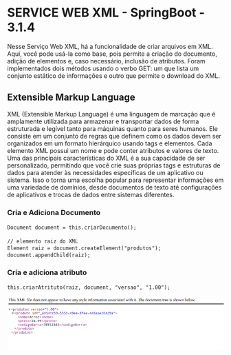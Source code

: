 # SERVICE WEB XML - SpringBoot - 3.1.4

Nesse Serviço Web XML, há a funcionalidade de criar arquivos em XML. Aqui, você pode usá-la como base, pois permite a criação do documento, adição de elementos e, caso necessário, inclusão de atributos. Foram implementados dois métodos usando o verbo GET: um que lista um conjunto estático de informações e outro que permite o download do XML.

## Extensible Markup Language

XML (Extensible Markup Language) é uma linguagem de marcação que é amplamente utilizada para armazenar e transportar dados de forma estruturada e legível tanto para máquinas quanto para seres humanos. Ele consiste em um conjunto de regras que definem como os dados devem ser organizados em um formato hierárquico usando tags e elementos. Cada elemento XML possui um nome e pode conter atributos e valores de texto. Uma das principais características do XML é a sua capacidade de ser personalizado, permitindo que você crie suas próprias tags e estruturas de dados para atender às necessidades específicas de um aplicativo ou sistema. Isso o torna uma escolha popular para representar informações em uma variedade de domínios, desde documentos de texto até configurações de aplicativos e trocas de dados entre sistemas diferentes.


### Cria e Adiciona Documento
```
Document document = this.criarDocumento();

// elemento raiz do XML
Element raiz = document.createElement("produtos");
document.appendChild(raiz);

```

### Cria e adiciona atributo
```
this.criarAtrituto(raiz, document, "versao", "1.00");

```

![xml](./src/main/resources/static/xml.png)